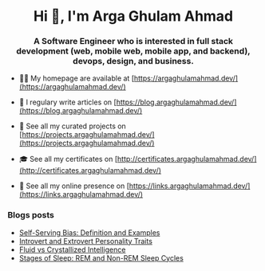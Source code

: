 <h1 align="center">Hi 👋, I'm Arga Ghulam Ahmad</h1>
<h3 align="center">A Software Engineer who is interested in full stack development (web, mobile web, mobile app, and backend), devops, design, and business.</h3>

- 👨‍💻 My homepage are available at [https://argaghulamahmad.dev/](https://argaghulamahmad.dev/)

- 📝 I regulary write articles on [https://blog.argaghulamahmad.dev/](https://blog.argaghulamahmad.dev/)

- 🚧 See all my curated projects on [https://projects.argaghulamahmad.dev/](https://projects.argaghulamahmad.dev/)

- 🎓 See all my certificates on [http://certificates.argaghulamahmad.dev/](http://certificates.argaghulamahmad.dev/)

- 🔗 See all my online presence on [https://links.argaghulamahmad.dev/](https://links.argaghulamahmad.dev/)

### Blogs posts
<!-- BLOG-POST-LIST:START -->
- [Self-Serving Bias: Definition and Examples](https://blog.argaghulamahmad.dev/2021/10/29/self-serving-bias-definition-and-examples/)
- [Introvert and Extrovert Personality Traits](https://blog.argaghulamahmad.dev/2021/10/29/introvert-and-extrovert-personality-traits/)
- [Fluid vs Crystallized Intelligence](https://blog.argaghulamahmad.dev/2021/10/29/fluid-vs-crystallized-intelligence/)
- [Stages of Sleep: REM and Non-REM Sleep Cycles](https://blog.argaghulamahmad.dev/2021/10/29/stages-of-sleep-rem-and-non-rem-sleep-cycles/)
<!-- BLOG-POST-LIST:END -->
